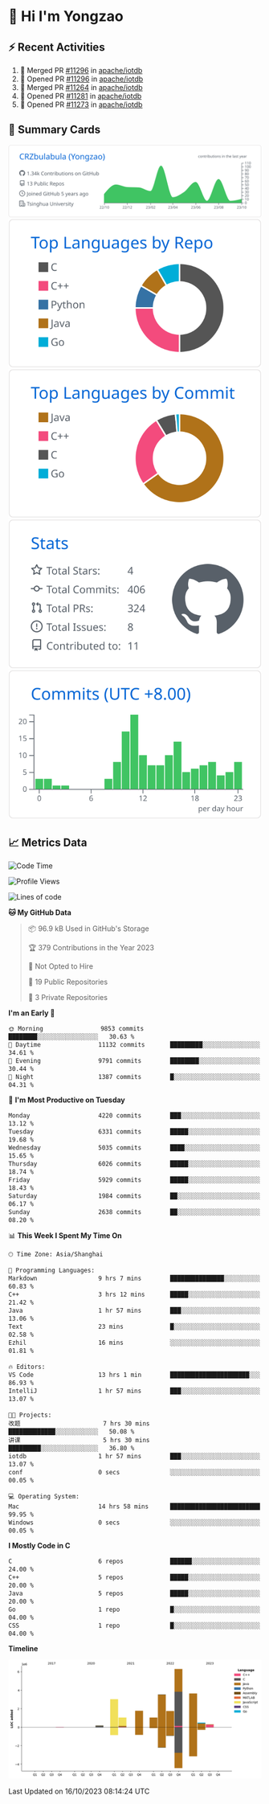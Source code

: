 # 👋 Hi I'm Yongzao

## ⚡ Recent Activities
<!--START_SECTION:activity-->
1. 🎉 Merged PR [#11296](https://github.com/apache/iotdb/pull/11296) in [apache/iotdb](https://github.com/apache/iotdb)
2. 💪 Opened PR [#11296](https://github.com/apache/iotdb/pull/11296) in [apache/iotdb](https://github.com/apache/iotdb)
3. 🎉 Merged PR [#11264](https://github.com/apache/iotdb/pull/11264) in [apache/iotdb](https://github.com/apache/iotdb)
4. 💪 Opened PR [#11281](https://github.com/apache/iotdb/pull/11281) in [apache/iotdb](https://github.com/apache/iotdb)
5. 💪 Opened PR [#11273](https://github.com/apache/iotdb/pull/11273) in [apache/iotdb](https://github.com/apache/iotdb)
<!--END_SECTION:activity-->

## 🎑 Summary Cards

[![](https://raw.githubusercontent.com/CRZbulabula/CRZbulabula/main/profile-summary-card-output/github/0-profile-details.svg)](https://github.com/vn7n24fzkq/github-profile-summary-cards)
[![](https://raw.githubusercontent.com/CRZbulabula/CRZbulabula/main/profile-summary-card-output/github/1-repos-per-language.svg)](https://github.com/vn7n24fzkq/github-profile-summary-cards) [![](https://raw.githubusercontent.com/CRZbulabula/CRZbulabula/main/profile-summary-card-output/github/2-most-commit-language.svg)](https://github.com/vn7n24fzkq/github-profile-summary-cards)
[![](https://raw.githubusercontent.com/CRZbulabula/CRZbulabula/main/profile-summary-card-output/github/3-stats.svg)](https://github.com/vn7n24fzkq/github-profile-summary-cards) [![](https://raw.githubusercontent.com/CRZbulabula/CRZbulabula/main/profile-summary-card-output/github/4-productive-time.svg)](https://github.com/vn7n24fzkq/github-profile-summary-cards)

## 📈 Metrics Data

<!--START_SECTION:waka-->
![Code Time](http://img.shields.io/badge/Code%20Time-348%20hrs%2016%20mins-blue)

![Profile Views](http://img.shields.io/badge/Profile%20Views-1-blue)

![Lines of code](https://img.shields.io/badge/From%20Hello%20World%20I%27ve%20Written-23.0%20million%20lines%20of%20code-blue)

**🐱 My GitHub Data** 

> 📦 96.9 kB Used in GitHub's Storage 
 > 
> 🏆 379 Contributions in the Year 2023
 > 
> 🚫 Not Opted to Hire
 > 
> 📜 19 Public Repositories 
 > 
> 🔑 3 Private Repositories 
 > 
**I'm an Early 🐤** 

```text
🌞 Morning                9853 commits        ████████░░░░░░░░░░░░░░░░░   30.63 % 
🌆 Daytime                11132 commits       █████████░░░░░░░░░░░░░░░░   34.61 % 
🌃 Evening                9791 commits        ████████░░░░░░░░░░░░░░░░░   30.44 % 
🌙 Night                  1387 commits        █░░░░░░░░░░░░░░░░░░░░░░░░   04.31 % 
```
📅 **I'm Most Productive on Tuesday** 

```text
Monday                   4220 commits        ███░░░░░░░░░░░░░░░░░░░░░░   13.12 % 
Tuesday                  6331 commits        █████░░░░░░░░░░░░░░░░░░░░   19.68 % 
Wednesday                5035 commits        ████░░░░░░░░░░░░░░░░░░░░░   15.65 % 
Thursday                 6026 commits        █████░░░░░░░░░░░░░░░░░░░░   18.74 % 
Friday                   5929 commits        █████░░░░░░░░░░░░░░░░░░░░   18.43 % 
Saturday                 1984 commits        ██░░░░░░░░░░░░░░░░░░░░░░░   06.17 % 
Sunday                   2638 commits        ██░░░░░░░░░░░░░░░░░░░░░░░   08.20 % 
```


📊 **This Week I Spent My Time On** 

```text
🕑︎ Time Zone: Asia/Shanghai

💬 Programming Languages: 
Markdown                 9 hrs 7 mins        ███████████████░░░░░░░░░░   60.83 % 
C++                      3 hrs 12 mins       █████░░░░░░░░░░░░░░░░░░░░   21.42 % 
Java                     1 hr 57 mins        ███░░░░░░░░░░░░░░░░░░░░░░   13.06 % 
Text                     23 mins             █░░░░░░░░░░░░░░░░░░░░░░░░   02.58 % 
Ezhil                    16 mins             ░░░░░░░░░░░░░░░░░░░░░░░░░   01.81 % 

🔥 Editors: 
VS Code                  13 hrs 1 min        ██████████████████████░░░   86.93 % 
IntelliJ                 1 hr 57 mins        ███░░░░░░░░░░░░░░░░░░░░░░   13.07 % 

🐱‍💻 Projects: 
改题                       7 hrs 30 mins       █████████████░░░░░░░░░░░░   50.08 % 
讲课                       5 hrs 30 mins       █████████░░░░░░░░░░░░░░░░   36.80 % 
iotdb                    1 hr 57 mins        ███░░░░░░░░░░░░░░░░░░░░░░   13.07 % 
conf                     0 secs              ░░░░░░░░░░░░░░░░░░░░░░░░░   00.05 % 

💻 Operating System: 
Mac                      14 hrs 58 mins      █████████████████████████   99.95 % 
Windows                  0 secs              ░░░░░░░░░░░░░░░░░░░░░░░░░   00.05 % 
```

**I Mostly Code in C** 

```text
C                        6 repos             ██████░░░░░░░░░░░░░░░░░░░   24.00 % 
C++                      5 repos             █████░░░░░░░░░░░░░░░░░░░░   20.00 % 
Java                     5 repos             █████░░░░░░░░░░░░░░░░░░░░   20.00 % 
Go                       1 repo              █░░░░░░░░░░░░░░░░░░░░░░░░   04.00 % 
CSS                      1 repo              █░░░░░░░░░░░░░░░░░░░░░░░░   04.00 % 
```



**Timeline**

![Lines of Code chart](https://raw.githubusercontent.com/CRZbulabula/CRZbulabula/main/assets/bar_graph.png)


 Last Updated on 16/10/2023 08:14:24 UTC
<!--END_SECTION:waka-->

